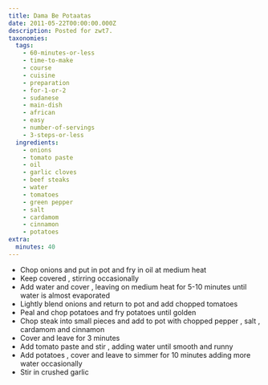 ```yaml
---
title: Dama Be Potaatas
date: 2011-05-22T00:00:00.000Z
description: Posted for zwt7.
taxonomies:
  tags:
    - 60-minutes-or-less
    - time-to-make
    - course
    - cuisine
    - preparation
    - for-1-or-2
    - sudanese
    - main-dish
    - african
    - easy
    - number-of-servings
    - 3-steps-or-less
  ingredients:
    - onions
    - tomato paste
    - oil
    - garlic cloves
    - beef steaks
    - water
    - tomatoes
    - green pepper
    - salt
    - cardamom
    - cinnamon
    - potatoes
extra:
  minutes: 40
---
```

 - Chop onions and put in pot and fry in oil at medium heat
 - Keep covered , stirring occasionally
 - Add water and cover , leaving on medium heat for 5-10 minutes until water is almost evaporated
 - Lightly blend onions and return to pot and add chopped tomatoes
 - Peal and chop potatoes and fry potatoes until golden
 - Chop steak into small pieces and add to pot with chopped pepper , salt , cardamom and cinnamon
 - Cover and leave for 3 minutes
 - Add tomato paste and stir , adding water until smooth and runny
 - Add potatoes , cover and leave to simmer for 10 minutes adding more water occasionally
 - Stir in crushed garlic

